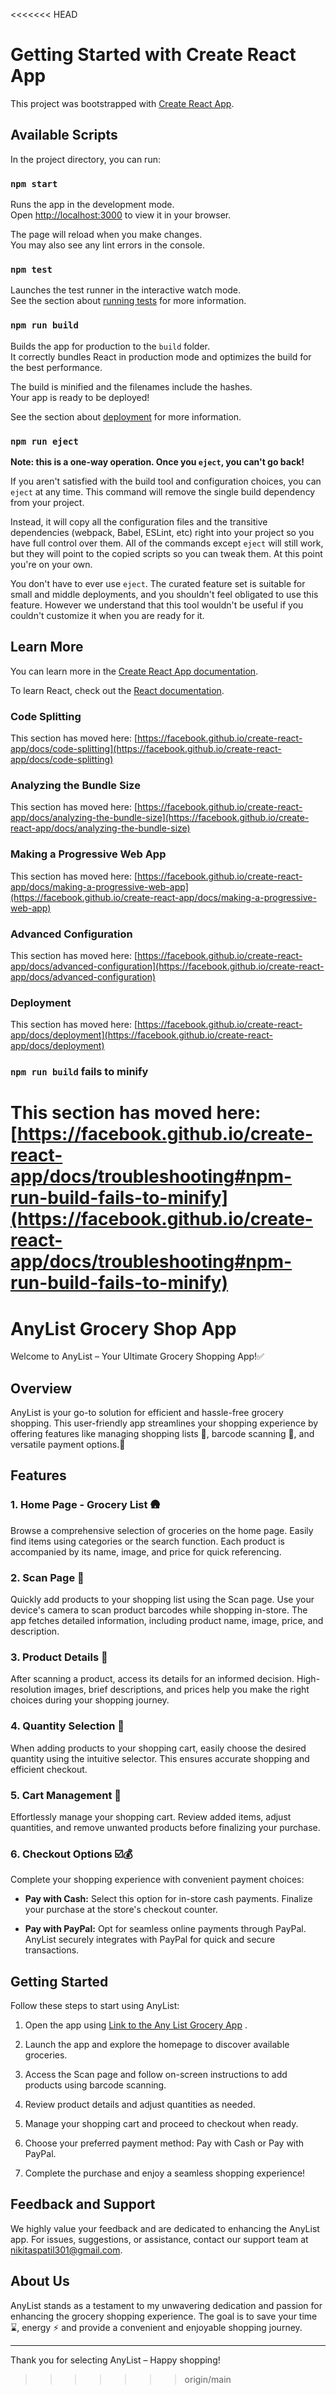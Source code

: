 <<<<<<< HEAD
# Getting Started with Create React App

This project was bootstrapped with [Create React App](https://github.com/facebook/create-react-app).

## Available Scripts

In the project directory, you can run:

### `npm start`

Runs the app in the development mode.\
Open [http://localhost:3000](http://localhost:3000) to view it in your browser.

The page will reload when you make changes.\
You may also see any lint errors in the console.

### `npm test`

Launches the test runner in the interactive watch mode.\
See the section about [running tests](https://facebook.github.io/create-react-app/docs/running-tests) for more information.

### `npm run build`

Builds the app for production to the `build` folder.\
It correctly bundles React in production mode and optimizes the build for the best performance.

The build is minified and the filenames include the hashes.\
Your app is ready to be deployed!

See the section about [deployment](https://facebook.github.io/create-react-app/docs/deployment) for more information.

### `npm run eject`

**Note: this is a one-way operation. Once you `eject`, you can't go back!**

If you aren't satisfied with the build tool and configuration choices, you can `eject` at any time. This command will remove the single build dependency from your project.

Instead, it will copy all the configuration files and the transitive dependencies (webpack, Babel, ESLint, etc) right into your project so you have full control over them. All of the commands except `eject` will still work, but they will point to the copied scripts so you can tweak them. At this point you're on your own.

You don't have to ever use `eject`. The curated feature set is suitable for small and middle deployments, and you shouldn't feel obligated to use this feature. However we understand that this tool wouldn't be useful if you couldn't customize it when you are ready for it.

## Learn More

You can learn more in the [Create React App documentation](https://facebook.github.io/create-react-app/docs/getting-started).

To learn React, check out the [React documentation](https://reactjs.org/).

### Code Splitting

This section has moved here: [https://facebook.github.io/create-react-app/docs/code-splitting](https://facebook.github.io/create-react-app/docs/code-splitting)

### Analyzing the Bundle Size

This section has moved here: [https://facebook.github.io/create-react-app/docs/analyzing-the-bundle-size](https://facebook.github.io/create-react-app/docs/analyzing-the-bundle-size)

### Making a Progressive Web App

This section has moved here: [https://facebook.github.io/create-react-app/docs/making-a-progressive-web-app](https://facebook.github.io/create-react-app/docs/making-a-progressive-web-app)

### Advanced Configuration

This section has moved here: [https://facebook.github.io/create-react-app/docs/advanced-configuration](https://facebook.github.io/create-react-app/docs/advanced-configuration)

### Deployment

This section has moved here: [https://facebook.github.io/create-react-app/docs/deployment](https://facebook.github.io/create-react-app/docs/deployment)

### `npm run build` fails to minify

This section has moved here: [https://facebook.github.io/create-react-app/docs/troubleshooting#npm-run-build-fails-to-minify](https://facebook.github.io/create-react-app/docs/troubleshooting#npm-run-build-fails-to-minify)
=======
# AnyList Grocery Shop App

Welcome to AnyList – Your Ultimate Grocery Shopping App!✅



## Overview

AnyList is your go-to solution for efficient and hassle-free grocery shopping. This user-friendly app streamlines your shopping experience by offering features like managing shopping lists 🛒, barcode scanning 🔎, and versatile payment options.💸

## Features

### 1. Home Page - Grocery List 🛖

Browse a comprehensive selection of groceries on the home page. Easily find items using categories or the search function. Each product is accompanied by its name, image, and price for quick referencing.

### 2. Scan Page 🔎

Quickly add products to your shopping list using the Scan page. Use your device's camera to scan product barcodes while shopping in-store. The app fetches detailed information, including product name, image, price, and description.

### 3. Product Details 🧾

After scanning a product, access its details for an informed decision. High-resolution images, brief descriptions, and prices help you make the right choices during your shopping journey.

### 4. Quantity Selection 🔢

When adding products to your shopping cart, easily choose the desired quantity using the intuitive selector. This ensures accurate shopping and efficient checkout.

### 5. Cart Management 🛒

Effortlessly manage your shopping cart. Review added items, adjust quantities, and remove unwanted products before finalizing your purchase.

### 6. Checkout Options ☑️💰

Complete your shopping experience with convenient payment choices:

- **Pay with Cash:** Select this option for in-store cash payments. Finalize your purchase at the store's checkout counter.

- **Pay with PayPal:** Opt for seamless online payments through PayPal. AnyList securely integrates with PayPal for quick and secure transactions.

## Getting Started

Follow these steps to start using AnyList:

1. Open the app using [Link to the Any List Grocery App](https://any-list.vercel.app/) .
   
3. Launch the app and explore the homepage to discover available groceries.

4. Access the Scan page and follow on-screen instructions to add products using barcode scanning.

5. Review product details and adjust quantities as needed.

6. Manage your shopping cart and proceed to checkout when ready.

7. Choose your preferred payment method: Pay with Cash or Pay with PayPal.

8. Complete the purchase and enjoy a seamless shopping experience!

## Feedback and Support

We highly value your feedback and are dedicated to enhancing the AnyList app. For issues, suggestions, or assistance, contact our support team at nikitaspatil301@gmail.com.

## About Us

AnyList stands as a testament to my unwavering dedication and passion for enhancing the grocery shopping experience. The goal is to save your time ⌛️, energy ⚡️ and provide a convenient and enjoyable shopping journey.

---

Thank you for selecting AnyList – Happy shopping!
>>>>>>> origin/main
